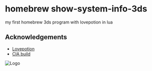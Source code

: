 
# homebrew show-system-info-3ds


my first homebrew 3ds 
program with lovepotion in lua


## Acknowledgements

 - [Lovepotion](https://lovebrew.org/#/building)
 - [CIA build](https://gbatemp.net/threads/cxitool-convert-3dsx-to-cia-directly.440385/)
 

![Logo](https://imagizer.imageshack.com/img923/9185/gxqIM8.png)

